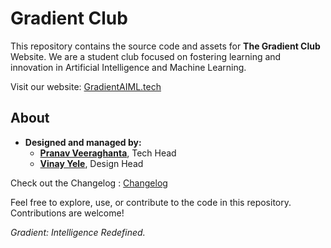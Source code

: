 # Gradient Club

This repository contains the source code and assets for **The Gradient Club** Website. We are a student club focused on fostering learning and innovation in Artificial Intelligence and Machine Learning.

Visit our website: [GradientAIML.tech](https://GradientAIML.tech)

## About
- **Designed and managed by:**
  - [**Pranav Veeraghanta**](https://beyondmebtw.com), Tech Head  
  - [**Vinay Yele**](https://vinayyele.live), Design Head  

Check out the Changelog : [Changelog](https://github.com/Vinay-yele/Gradient-Website/blob/main/Changelog.md)

Feel free to explore, use, or contribute to the code in this repository. Contributions are welcome!

_Gradient: Intelligence Redefined._
